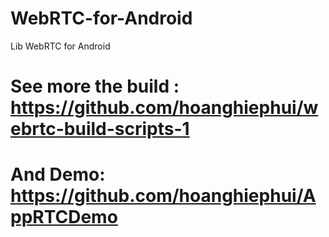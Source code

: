 # WebRTC-for-Android
Lib WebRTC for Android

# See more the build : https://github.com/hoanghiephui/webrtc-build-scripts-1

# And Demo: https://github.com/hoanghiephui/AppRTCDemo
